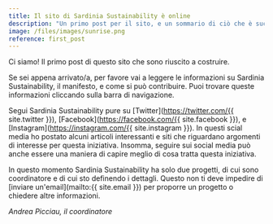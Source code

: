 ```yaml
---
title: Il sito di Sardinia Sustainability è online
description: "Un primo post per il sito, e un sommario di ciò che è sucesso"
image: /files/images/sunrise.png 
reference: first_post
---
```


Ci siamo! Il primo post di questo sito che sono riuscito a costruire.

Se sei appena arrivato/a, per favore vai a leggere le informazioni su Sardinia
Sustainability, il manifesto, e come si può contribuire. Puoi trovare queste
informazioni cliccando sulla barra di navigazione.

Segui Sardinia Sustainability pure su
[Twitter](https://twitter.com/{{ site.twitter }}),
[Facebook](https://facebook.com/{{ site.facebook }}), e
[Instagram](https://instagram.com/{{ site.instagram }}). In questi scial media
ho postato alcuni articoli interessanti e siti che riguardano argomenti di
interesse per questa iniziativa. Insomma, seguire sui social media può anche
essere una maniera di capire meglio di cosa tratta questa iniziativa.

In questo momento Sardinia Sustainability ha solo due progetti, di cui sono
coordinatore e di cui sto definendo i dettagli. Questo non ti deve impedire di
[inviare un'email](mailto:{{ site.email }}) per proporre un
progetto o chiedere altre informazioni.

*Andrea Picciau, il coordinatore*